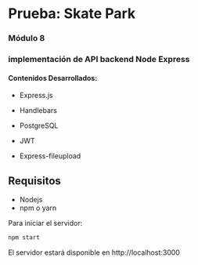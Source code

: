 # Prueba: Skate Park

### Módulo 8
### implementación de API backend Node Express

#### Contenidos Desarrollados:

- Express.js

- Handlebars

- PostgreSQL

- JWT

- Express-fileupload


## Requisitos

-   Nodejs
-   npm o yarn

Para iniciar el servidor:

```sh
npm start
```

El servidor estará disponible en http://localhost:3000


